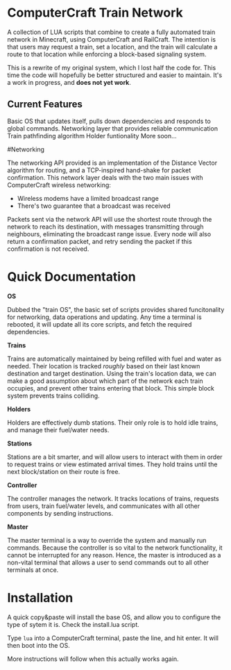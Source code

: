 # ComputerCraft Train Network

A collection of LUA scripts that combine to create a fully automated train network in Minecraft, using ComputerCraft and RailCraft. The intention is that users may request a train, set a location, and the train will calculate a route to that location while enforcing a block-based signaling system.

This is a rewrite of my original system, which I lost half the code for. This time the code will hopefully be better structured and easier to maintain. It's a work in progress, and **does not yet work**.

## Current Features
Basic OS that updates itself, pulls down dependencies and responds to global commands.
Networking layer that provides reliable communication
Train pathfinding algorithm
Holder funtionality
More soon...

#Networking

The networking API provided is an implementation of the Distance Vector algorithm for routing, and a TCP-inspired hand-shake for packet confirmation. This network layer deals with the two main issues with ComputerCraft wireless networking:

* Wireless modems have a limited broadcast range
* There's two guarantee that a broadcast was received

Packets sent via the network API will use the shortest route through the network to reach its destination, with messages transmitting through neighbours, eliminating the broadcast range issue. Every node will also return a confirmation packet, and retry sending the packet if this confirmation is not received.


# Quick Documentation

**OS**

Dubbed the "train OS", the basic set of scripts provides shared funcitonality for networking, data operations and updating. Any time a terminal is rebooted, it will update all its core scripts, and fetch the required dependencies.

**Trains**

Trains are automatically maintained by being refilled with fuel and water as needed. Their location is tracked *roughly* based on their last known destination and target destination. Using the train's location data, we can make a good assumption about which part of the network each train occupies, and prevent other trains entering that block. This simple block system prevents trains colliding.

**Holders**

Holders are effectively dumb stations. Their only role is to hold idle trains, and manage their fuel/water needs.

**Stations**

Stations are a bit smarter, and will allow users to interact with them in order to request trains or view estimated arrival times. They hold trains until the next block/station on their route is free.

**Controller**

The controller manages the network. It tracks locations of trains, requests from users, train fuel/water levels, and communicates with all other components by sending instructions.

**Master**

The master terminal is a way to override the system and manually run commands. Because the controller is so vital to the network functionality, it cannot be interrupted for any reason. Hence, the master is introduced as a non-vital terminal that allows a user to send commands out to all other terminals at once.

# Installation
A quick copy&paste will install the base OS, and allow you to configure the type of sytem it is. Check the install.lua script.

Type `lua` into a ComputerCraft terminal, paste the line, and hit enter. It will then boot into the OS.

More instructions will follow when this actually works again.
